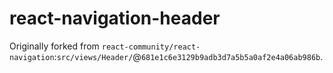 # react-navigation-header

Originally forked from `react-community/react-navigation`:`src/views/Header/`@`681e1c6e3129b9adb3d7a5b5a0af2e4a06ab986b`.